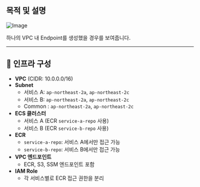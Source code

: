 ## 목적 및 설명

![Image](https://github.com/user-attachments/assets/7a1e0367-739b-4078-af81-dc299ea31658)


하나의 VPC 내 Endpoint를 생성했을 경우를 보여줍니다.

---

## 🔧 인프라 구성
- **VPC** (CIDR: 10.0.0.0/16)
- **Subnet**
  - 서비스 A: `ap-northeast-2a`, `ap-northeast-2c`
  - 서비스 B: `ap-northeast-2a`, `ap-northeast-2c`
  - Common : `ap-northeast-2a`, `ap-northeast-2c`
- **ECS 클러스터**
  - 서비스 A (ECR `service-a-repo` 사용)
  - 서비스 B (ECR `service-b-repo` 사용)
- **ECR**
  - `service-a-repo`: 서비스 A에서만 접근 가능
  - `service-b-repo`: 서비스 B에서만 접근 가능
- **VPC 엔드포인트**
  - ECR, S3, SSM 엔드포인트 포함
- **IAM Role**
  - 각 서비스별로 ECR 접근 권한을 분리